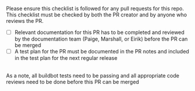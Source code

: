 Please ensure this checklist is followed for any pull requests for this repo. This checklist must be checked by both the PR creator and by anyone who reviews the PR.<br/>
* [ ] Relevant documentation for this PR has to be completed and reviewed by the documentation team (Paige, Marshall, or Eirik) before the PR can be merged<br/>
* [ ] A test plan for the PR must be documented in the PR notes and included in the test plan for the next regular release<br/>
<br/>
As a note, all buildbot tests need to be passing and all appropriate code reviews need to be done before this PR can be merged<br/>

